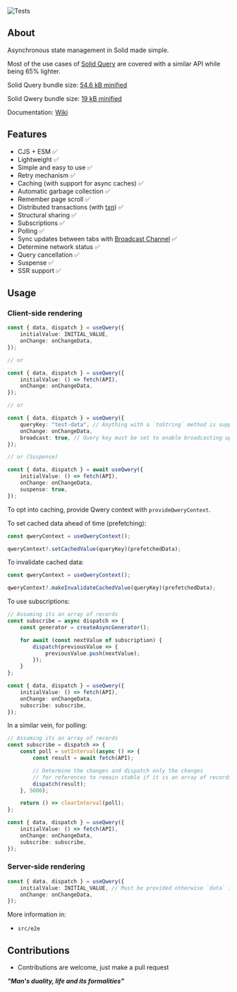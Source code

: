 ![Tests](https://github.com/nmathew98/qwery/actions/workflows/main.yml/badge.svg)

## About

Asynchronous state management in Solid made simple.

Most of the use cases of [Solid Query](https://tanstack.com/query/latest/) are covered with a similar API while being 65% lighter.

Solid Query bundle size: [54.6 kB minified](https://bundlephobia.com/package/@tanstack/solid-query)

Solid Qwery bundle size: [19 kB minified](https://bundlephobia.com/package/@b.s/solid-qwery)

Documentation: [Wiki](https://github.com/nmathew98/qwery/wiki/1.-Introduction)

## Features

-   CJS + ESM ✅
-   Lightweight ✅
-   Simple and easy to use ✅
-   Retry mechanism ✅
-   Caching (with support for async caches) ✅
-   Automatic garbage collection ✅
-   Remember page scroll ✅
-   Distributed transactions (with [txn](https://www.npmjs.com/package/@b.s/txn)) ✅
-   Structural sharing ✅
-   Subscriptions ✅
-   Polling ✅
-   Sync updates between tabs with [Broadcast Channel](https://developer.mozilla.org/en-US/docs/Web/API/Broadcast_Channel_API) ✅
-   Determine network status ✅
-   Query cancellation ✅
-   Suspense ✅
-   SSR support ✅

## Usage

### Client-side rendering

```typescript
const { data, dispatch } = useQwery({
	initialValue: INITIAL_VALUE,
	onChange: onChangeData,
});

// or

const { data, dispatch } = useQwery({
	initialValue: () => fetch(API),
	onChange: onChangeData,
});

// or

const { data, dispatch } = useQwery({
	queryKey: "test-data", // Anything with a `toString` method is supported
	onChange: onChangeData,
	broadcast: true, // Query key must be set to enable broadcasting updates between tabs
});

// or (Suspense)

const { data, dispatch } = await useQwery({
	initialValue: () => fetch(API),
	onChange: onChangeData,
	suspense: true,
});
```

To opt into caching, provide Qwery context with `provideQweryContext`.

To set cached data ahead of time (prefetching):

```typescript
const qweryContext = useQweryContext();

qweryContext?.setCachedValue(queryKey)(prefetchedData);
```

To invalidate cached data:

```typescript
const qweryContext = useQweryContext();

qweryContext?.makeInvalidateCachedValue(queryKey)(prefetchedData);
```

To use subscriptions:

```typescript
// Assuming its an array of records
const subscribe = async dispatch => {
	const generator = createAsyncGenerator();

	for await (const nextValue of subscription) {
		dispatch(previousValue => {
			previousValue.push(nextValue);
		});
	}
};

const { data, dispatch } = useQwery({
	initialValue: () => fetch(API),
	onChange: onChangeData,
	subscribe: subscribe,
});
```

In a similar vein, for polling:

```typescript
// Assuming its an array of records
const subscribe = dispatch => {
	const poll = setInterval(async () => {
		const result = await fetch(API);

		// Determine the changes and dispatch only the changes
		// for references to remain stable if it is an array of records
		dispatch(result);
	}, 5000);

	return () => clearInterval(poll);
};

const { data, dispatch } = useQwery({
	initialValue: () => fetch(API),
	onChange: onChangeData,
	subscribe: subscribe,
});
```

### Server-side rendering

```typescript
const { data, dispatch } = useQwery({
	initialValue: INITIAL_VALUE, // Must be provided otherwise `data` is `undefined`
	onChange: onChangeData,
});
```

More information in:

-   `src/e2e`

## Contributions

-   Contributions are welcome, just make a pull request

**_"Man's duality, life and its formalities"_**
